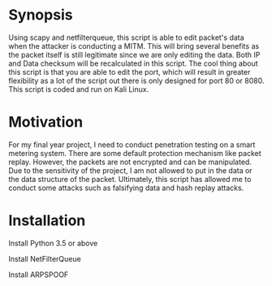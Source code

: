 # Synopsis
Using scapy and netfilterqueue, this script is able to edit packet's data when the attacker is conducting a MITM. This will bring several benefits as the packet itself is still legitimate since we are only editing the data. Both IP and Data checksum will be recalculated in this script. The cool thing about this script is that you are able to edit the port, which will result in greater flexibility as a lot of the script out there is only designed for port 80 or 8080. This script is coded and run on Kali Linux.

# Motivation
For my final year project, I need to conduct penetration testing on a smart metering system. There are some default protection mechanism like packet replay. However, the packets are not encrypted and can be manipulated. Due to the sensitivity of the project, I am not allowed to put in the data or the data structure of the packet. Ultimately, this script has allowed me to conduct some attacks such as falsifying data and hash replay attacks.

# Installation
Install Python 3.5 or above

Install NetFilterQueue

Install ARPSPOOF






